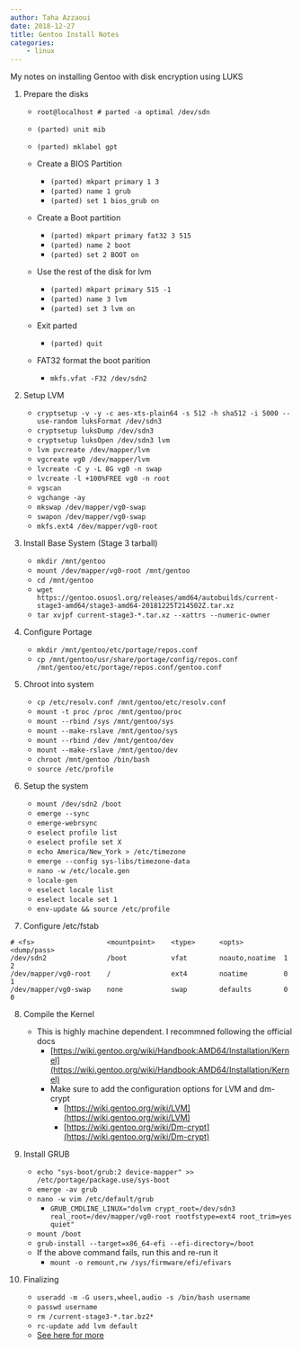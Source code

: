 ```yaml
---
author: Taha Azzaoui
date: 2018-12-27
title: Gentoo Install Notes
categories:
    - linux
---
```


My notes on installing Gentoo with disk encryption using LUKS

1. Prepare the disks 
    * `root@localhost # parted -a optimal /dev/sdn`

    * `(parted) unit mib`

    * `(parted) mklabel gpt`

    * Create a BIOS Partition
       * `(parted) mkpart primary 1 3`
       * `(parted) name 1 grub`
       * `(parted) set 1 bios_grub on`

    * Create a Boot partition
       * `(parted) mkpart primary fat32 3 515`
       * `(parted) name 2 boot`
       * `(parted) set 2 BOOT on` 

    * Use the rest of the disk for lvm
       * `(parted) mkpart primary 515 -1`
       * `(parted) name 3 lvm`
       * `(parted) set 3 lvm on`

    * Exit parted
       * `(parted) quit`

    * FAT32 format the boot parition
       * `mkfs.vfat -F32 /dev/sdn2`

2. Setup LVM
    * `cryptsetup -v -y -c aes-xts-plain64 -s 512 -h sha512 -i 5000 --use-random luksFormat /dev/sdn3`
    * `cryptsetup luksDump /dev/sdn3`
    * `cryptsetup luksOpen /dev/sdn3 lvm`
    * `lvm pvcreate /dev/mapper/lvm`
    * `vgcreate vg0 /dev/mapper/lvm`
    * `lvcreate -C y -L 8G vg0 -n swap`
    * `lvcreate -l +100%FREE vg0 -n root`
    * `vgscan`
    * `vgchange -ay`
    * `mkswap /dev/mapper/vg0-swap`
    * `swapon /dev/mapper/vg0-swap`
    * `mkfs.ext4 /dev/mapper/vg0-root`

3. Install Base System (Stage 3 tarball)
    * `mkdir /mnt/gentoo`
    * `mount /dev/mapper/vg0-root /mnt/gentoo`
    * `cd /mnt/gentoo`
    * `wget https://gentoo.osuosl.org/releases/amd64/autobuilds/current-stage3-amd64/stage3-amd64-20181225T214502Z.tar.xz`
    * `tar xvjpf current-stage3-*.tar.xz --xattrs --numeric-owner` 

4. Configure Portage
    * `mkdir /mnt/gentoo/etc/portage/repos.conf`
    * `cp /mnt/gentoo/usr/share/portage/config/repos.conf /mnt/gentoo/etc/portage/repos.conf/gentoo.conf`

5. Chroot into system
    * `cp /etc/resolv.conf /mnt/gentoo/etc/resolv.conf`
    * `mount -t proc /proc /mnt/gentoo/proc`
    * `mount --rbind /sys /mnt/gentoo/sys`
    * `mount --make-rslave /mnt/gentoo/sys`
    * `mount --rbind /dev /mnt/gentoo/dev`
    * `mount --make-rslave /mnt/gentoo/dev`
    * `chroot /mnt/gentoo /bin/bash`
    * `source /etc/profile`

6. Setup the system
    * `mount /dev/sdn2 /boot`
    * `emerge --sync`
    * `emerge-webrsync`
    * `eselect profile list`
    * `eselect profile set X`
    * `echo America/New_York > /etc/timezone`
    * `emerge --config sys-libs/timezone-data`
    * `nano -w /etc/locale.gen`
    * `locale-gen`
    * `eselect locale list`
    * `eselect locale set 1`
    * `env-update && source /etc/profile`

7. Configure /etc/fstab
```
# <fs>			        <mountpoint>	<type>		<opts>		    <dump/pass>
/dev/sdn2		        /boot		    vfat		noauto,noatime	1 2
/dev/mapper/vg0-root	/		        ext4		noatime		    0 1
/dev/mapper/vg0-swap	none		    swap		defaults	    0 0
```
8. Compile the Kernel
    * This is highly machine dependent. I recommned following the official docs
        * [https://wiki.gentoo.org/wiki/Handbook:AMD64/Installation/Kernel](https://wiki.gentoo.org/wiki/Handbook:AMD64/Installation/Kernel)
        * Make sure to add the configuration options for LVM and dm-crypt
            * [https://wiki.gentoo.org/wiki/LVM](https://wiki.gentoo.org/wiki/LVM)
            * [https://wiki.gentoo.org/wiki/Dm-crypt](https://wiki.gentoo.org/wiki/Dm-crypt)

9. Install GRUB
    * `echo "sys-boot/grub:2 device-mapper" >> /etc/portage/package.use/sys-boot`
    * `emerge -av grub`
    * `nano -w vim /etc/default/grub`
        * `GRUB_CMDLINE_LINUX="dolvm crypt_root=/dev/sdn3 real_root=/dev/mapper/vg0-root rootfstype=ext4 root_trim=yes quiet"`
    * `mount /boot`
    * `grub-install --target=x86_64-efi --efi-directory=/boot`
    * If the above command fails, run this and re-run it
        * `mount -o remount,rw /sys/firmware/efi/efivars`

10. Finalizing
    * `useradd -m -G users,wheel,audio -s /bin/bash username`
    * `passwd username`
    * `rm /current-stage3-*.tar.bz2*`
    * `rc-update add lvm default`
    *  [See here for more](https://wiki.gentoo.org/wiki/Handbook:AMD64/Installation/Finalizing)
